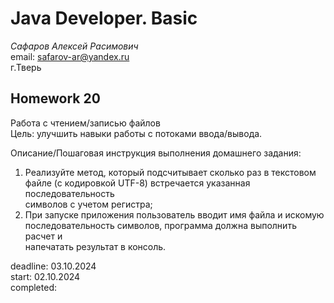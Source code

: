 # Java Developer. Basic

_Сафаров Алексей Расимович_  
email: <safarov-ar@yandex.ru>  
г.Тверь

## Homework 20  

Работа с чтением/записью файлов  
Цель: улучшить навыки работы с потоками ввода/вывода.  

Описание/Пошаговая инструкция выполнения домашнего задания:  
1. Реализуйте метод, который подсчитывает сколько раз в текстовом  
 файле (с кодировкой UTF-8) встречается указанная последовательность  
 символов с учетом регистра;  
2. При запуске приложения пользователь вводит имя файла и искомую  
 последовательность символов, программа должна выполнить расчет и  
 напечатать результат в консоль.

deadline: 03.10.2024   
start: 02.10.2024   
completed:
